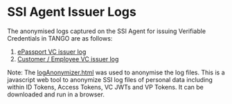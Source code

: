 # SSI Agent Issuer Logs

The anonymised logs captured on the SSI Agent for issuing Verifiable Credentials in TANGO are as follows:
1. [ePassport VC issuer log](issue-epassport-vc.md)
2. [Customer / Employee VC issuer log](issue-customer-employee-vc.md)

Note: The [logAnonymizer.html](https://github.com/TANGO-EU-PROJECT/ssi-uself-agent/blob/main/logs/logAnonymizer.html) was used to anonymise the log files. This is a javascript web tool to anonymize SSI log files of personal data including within ID Tokens, Access Tokens, VC JWTs and VP Tokens. It can be downloaded and run in a browser.
